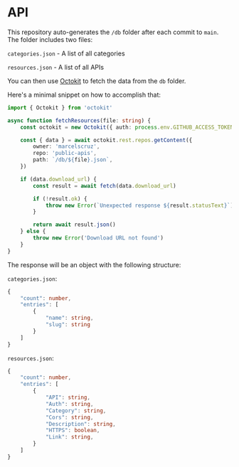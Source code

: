# API

This repository auto-generates the `/db` folder after each commit to `main`. The folder includes two files:

`categories.json` - A list of all categories

`resources.json` - A list of all APIs

You can then use [Octokit](https://github.com/octokit) to fetch the data from the `db` folder.

Here's a minimal snippet on how to accomplish that:

```ts
import { Octokit } from 'octokit'

async function fetchResources(file: string) {
    const octokit = new Octokit({ auth: process.env.GITHUB_ACCESS_TOKEN })

    const { data } = await octokit.rest.repos.getContent({
        owner: 'marcelscruz',
        repo: 'public-apis',
        path: `/db/${file}.json`,
    })

    if (data.download_url) {
        const result = await fetch(data.download_url)

        if (!result.ok) {
            throw new Error(`Unexpected response ${result.statusText}`)
        }

        return await result.json()
    } else {
        throw new Error('Download URL not found')
    }
}
```

The response will be an object with the following structure:

`categories.json`:

```ts
{
    "count": number,
    "entries": [
        {
            "name": string,
            "slug": string
        }
    ]
}
```

`resources.json`:

```ts
{
    "count": number,
    "entries": [
        {
            "API": string,
            "Auth": string,
            "Category": string,
            "Cors": string,
            "Description": string,
            "HTTPS": boolean,
            "Link": string,
        }
    ]
}
```
